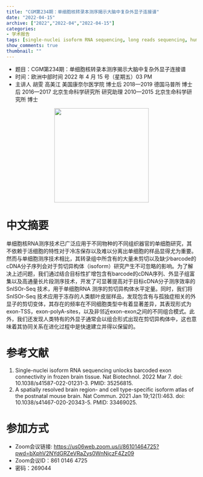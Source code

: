 ```yaml
---
title: "CGM第234期：单细胞核转录本测序揭示大脑中复杂外显子连接谱"
date: "2022-04-15"
archive: ["2022","2022-04","2022-04-15"]
categories:
- 学术报告
tags: [single-nuclei isoform RNA sequencing, long reads sequencing, human brain, autism]
show_comments: true
thumbnail: ""
---
```


- 题目：CGM第234期：单细胞核转录本测序揭示大脑中复杂外显子连接谱
- 时间：欧洲中部时间 2022 年 4 月 15 号（星期五）03 PM
- 主讲人 胡雯
高美江 美国康奈尔医学院  博士后
2018—2019 德国马普所 博士后
2016—2017 北京生命科学研究所 研究助理
2010—2015 北京生命科学研究所 博士

<div align="center">
<img src="https://i.imgur.com/Nfg27Tl.png" height=250>
</div>


# 中文摘要
单细胞核RNA测序技术已广泛应用于不同物种的不同组织器官的单细胞研究，其不依赖于活细胞的特性对于冷冻保存以及难以分离出单细胞的样品显得尤为重要。然而与单细胞测序技术相比，其转录组中所含有的大量未剪切以及缺少barcode的cDNA分子序列会对于剪切异构体（isoform）研究产生不可忽略的影响。为了解决上述问题，我们通过结合目标性扩增包含有barcode的cDNA序列、外显子组富集以及高通量长片段测序技术，开发了可显著提高对于目标cDNA分子测序效率的SnISOr-Seq 技术，用于单细胞RNA 测序的剪切异构体水平定量。同时，我们将SnISOr-Seq 技术应用于冻存的人类额叶皮层样品，发现包含有与孤独症相关的外显子的剪切变体，其存在的频率在不同细胞类型中有着显著差异，其表现形式为exon-TSS，exon-polyA-sites，以及非邻近exon-exon之间的不同组合模式。此外，我们还发现人类特有的外显子通常会以组合形式出现在剪切异构体中，这也意味着其协同关系在进化过程中是快速建立并得以保留的。 


# 参考文献

1. Single-nuclei isoform RNA sequencing unlocks barcoded exon connectivity in frozen brain tissue. Nat Biotechnol. 2022 Mar 7. doi: 10.1038/s41587-022-01231-3. PMID: 35256815.  
2. A spatially resolved brain region- and cell type-specific isoform atlas of the postnatal mouse brain. Nat Commun. 2021 Jan 19;12(1):463. doi: 10.1038/s41467-020-20343-5. PMID: 33469025.

# 参加方式
- Zoom会议链接: https://us06web.zoom.us/j/86101464725?pwd=bXphV2NYdGRZeVRaZys0WnNjczF4Zz09
- Zoom会议ID：861 0146 4725
- 密码：269044
